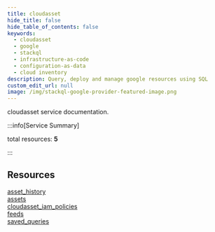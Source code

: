 ```yaml
---
title: cloudasset
hide_title: false
hide_table_of_contents: false
keywords:
  - cloudasset
  - google
  - stackql
  - infrastructure-as-code
  - configuration-as-data
  - cloud inventory
description: Query, deploy and manage google resources using SQL
custom_edit_url: null
image: /img/stackql-google-provider-featured-image.png
---
```


cloudasset service documentation.

:::info[Service Summary]

total resources: __5__  

:::

## Resources
<div class="row">
<div class="providerDocColumn">
<a href="/services/cloudasset/asset_history/">asset_history</a><br />
<a href="/services/cloudasset/assets/">assets</a><br />
<a href="/services/cloudasset/cloudasset_iam_policies/">cloudasset_iam_policies</a>
</div>
<div class="providerDocColumn">
<a href="/services/cloudasset/feeds/">feeds</a><br />
<a href="/services/cloudasset/saved_queries/">saved_queries</a>
</div>
</div>